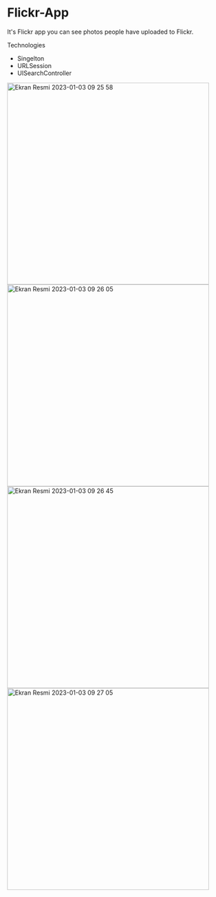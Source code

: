 # Flickr-App
It's Flickr app you can see photos people have uploaded to Flickr.

Technologies
* Singelton
* URLSession
* UISearchController

<img width="469" alt="Ekran Resmi 2023-01-03 09 25 58" src="https://user-images.githubusercontent.com/96394804/210309243-1a613704-b47d-40a8-a180-488fdd7f1a11.png">
<img width="469" alt="Ekran Resmi 2023-01-03 09 26 05" src="https://user-images.githubusercontent.com/96394804/210309251-eab3936a-0fdb-4749-9392-951c7ad61d13.png">
<img width="469" alt="Ekran Resmi 2023-01-03 09 26 45" src="https://user-images.githubusercontent.com/96394804/210309265-2e9dfce1-8352-49f2-b8a9-35baa02e47c2.png">
<img width="469" alt="Ekran Resmi 2023-01-03 09 27 05" src="https://user-images.githubusercontent.com/96394804/210309282-67f446ac-f087-4d6e-93d8-90c1235f71be.png">
